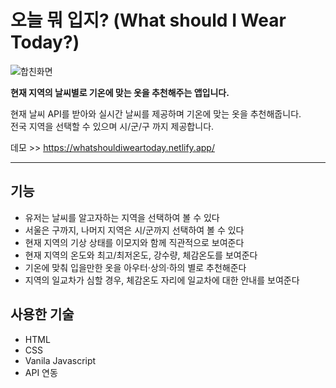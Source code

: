 # 오늘 뭐 입지? (What should I Wear Today?)
![합친화면](https://user-images.githubusercontent.com/97217443/166201509-0edd0b50-808c-48d2-97f9-1ada12efffff.png)

**현재 지역의 날씨별로 기온에 맞는 옷을 추천해주는 앱입니다.**

현재 날씨 API를 받아와 실시간 날씨를 제공하며 기온에 맞는 옷을 추천해줍니다.<br>
전국 지역을 선택할 수 있으며 시/군/구 까지 제공합니다.

데모 >> https://whatshouldiweartoday.netlify.app/

***
## 기능
* 유저는 날씨를 알고자하는 지역을 선택하여 볼 수 있다
* 서울은 구까지, 나머지 지역은 시/군까지 선택하여 볼 수 있다
* 현재 지역의 기상 상태를 이모지와 함께 직관적으로 보여준다
* 현재 지역의 온도와 최고/최저온도, 강수량, 체감온도를 보여준다
* 기온에 맞춰 입을만한 옷을 아우터·상의·하의 별로 추천해준다
* 지역의 일교차가 심할 경우, 체감온도 자리에 일교차에 대한 안내를 보여준다

## 사용한 기술
* HTML
* CSS
* Vanila Javascript
* API 연동
